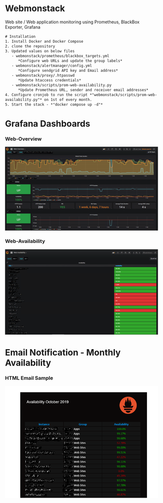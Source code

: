 # Webmonstack
Web site / Web application monitoring using Prometheus, BlackBox Exporter, Grafana


```
# Installation
1. Install Docker and Docker Compose 
2. clone the repository
3. Updated values on below files
   - webmonstack/prometheus/blackbox_targets.yml 
      *Configure web URLs and update the group labels*
   - webmonstack/alertmanager/config.yml 
      *Configure sendgrid API key and Email address*
   - webmonstack/proxy/.htpasswd
      *Update htaccess credentials*
   - webmonstack/scripts/prom-web-availability.py
      *Update Prometheus URL, sender and receiver email addresses*
4. Configure cronjob to run the script *"webmonstack/scripts/prom-web-availability.py"* on 1st of every month.
5. Start the stack - *"docker compose up -d"*
```
# Grafana Dashboards
### Web-Overview
![Overview](https://github.com/iquzart/webmonstack/blob/master/images/web-overview.png)
### Web-Availability
![Availablibilty](https://github.com/iquzart/webmonstack/blob/master/images/web-Availability.png)

# Email Notification - Monthly Availability
### HTML Email Sample
![EmailReport](https://github.com/iquzart/webmonstack/blob/master/images/Email%20Report%20-%20Availability.PNG)

